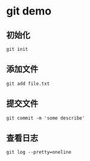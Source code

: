 # git demo

## 初始化
```git
git init
```

## 添加文件
```git
git add file.txt
```

## 提交文件
```git
git commit -m 'some describe'
```

## 查看日志
```git
git log --pretty=oneline
```

